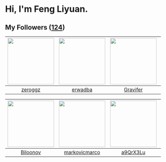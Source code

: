 # Hi, I'm Feng Liyuan.

## My Followers ([124](https://github.com/SunRunAway?tab=followers))

| <img src="https://avatars.githubusercontent.com/u/55519398?v=4" width="150" height="150" /> | <img src="https://avatars.githubusercontent.com/u/43768654?v=4" width="150" height="150" /> | <img src="https://avatars.githubusercontent.com/u/44160838?v=4" width="150" height="150" /> | <img src="https://avatars.githubusercontent.com/u/49479987?v=4" width="150" height="150" /> |
| :-----------------------------------------------------------------------------------------: | :-----------------------------------------------------------------------------------------: | :-----------------------------------------------------------------------------------------: | :-----------------------------------------------------------------------------------------: |
|                            [zeroggz](https://github.com/zeroggz)                            |                            [erwadba](https://github.com/erwadba)                            |                           [Gravifer](https://github.com/Gravifer)                           |                              [bo-er](https://github.com/bo-er)                              |

| <img src="https://avatars.githubusercontent.com/u/75587879?v=4" width="150" height="150" /> | <img src="https://avatars.githubusercontent.com/u/52882128?v=4" width="150" height="150" /> | <img src="https://avatars.githubusercontent.com/u/46620760?v=4" width="150" height="150" /> | <img src="https://avatars.githubusercontent.com/u/55898975?v=4" width="150" height="150" /> |
| :-----------------------------------------------------------------------------------------: | :-----------------------------------------------------------------------------------------: | :-----------------------------------------------------------------------------------------: | :-----------------------------------------------------------------------------------------: |
|                           [Biloonov](https://github.com/Biloonov)                           |                      [markovicmarco](https://github.com/markovicmarco)                      |                           [a9QrX3Lu](https://github.com/a9QrX3Lu)                           |                             [mitghi](https://github.com/mitghi)                             |